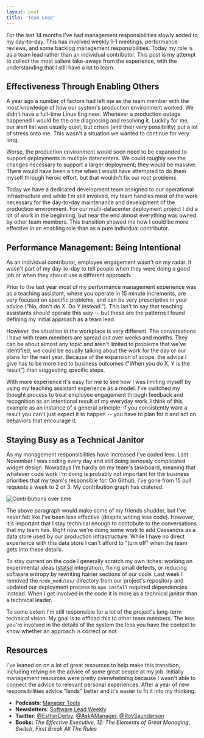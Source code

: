 ```yaml
---
layout: post
title: 'Team Lead'
---
```


For the last 14 months I've had management responsibilities slowly added to my day-to-day.  This has involved weekly 1-1 meetings, performance reviews, and some backlog management responsibilities.  Today my role is as a team lead rather than an individual contributor.  This post is my attempt to collect the most salient take-aways from the experience, with the understanding that I still have a lot to learn.

## Effectiveness Through Enabling Others

A year ago a number of factors had left me as the team member with the most knowledge of how our system's production environment worked.  We didn't have a full-time Linux Engineer.  Whenever a production outage happened I would be the one diagnosing and resolving it.  Luckily for me, our alert list was usually quiet, but crises (and their very possibility) put a lot of stress onto me.  This wasn't a situation we wanted to continue for very long.

Worse, the production environment would soon need to be expanded to support deployments in multiple datacenters.  We could roughly see the changes necessary to support a larger deployment; they would be massive.  There would have been a time when I would have attempted to do them myself through heroic effort, but that wouldn't fix our root problems.

Today we have a dedicated development team assigned to our operational infrastructure and while I'm still involved, my team handles most of the work necessary for the day-to-day maintenance and development of the production environment.  For our multi-datacenter deployment project I did a lot of work in the beginning, but near the end almost everything was owned by other team members.  This transition showed me how I could be more effective in an enabling role than as a pure individual contributor.

## Performance Management: Being Intentional

As an individual contributor, employee engagement wasn't on my radar.  It wasn't part of my day-to-day to tell people when they were doing a good job or when they should use a different approach.

Prior to the last year most of my performance management experience was as a teaching assistant, where you operate in 15 minute increments, are very focused on specific problems, and can be very prescriptive in your advice ("No, don't do X.  Do Y instead.").  This isn't to say that teaching assistants _should_ operate this way -- but these are the patterns I found defining my initial approach as a team lead.

However, the situation in the workplace is very different.  The conversations I have with team members are spread out over weeks and months.  They can be about almost any topic and aren't limited to problems that we've identified; we could be equally talking about the work for the day or our plans for the next year.  Because of the expansion of scope, the advice I give has to be more tied to business outcomes ("When you do X, Y is the result") than suggesting specific steps.

With more experience it's easy for me to see how I was limiting myself by using my teaching assistant experience as a model.  I've switched my thought process to treat employee engagement through feedback and recognition as an intentional result of my everyday work.  I think of this example as an instance of a general principle: if you consistently want a result you can't just expect it to happen -- you have to plan for it and act on behaviors that encourage it.

## Staying Busy as a Technical Janitor

As my management responsibilities have increased I've coded less.  Last November I was coding every day and still doing seriously complicated widget design.  Nowadays I'm hardly on my team's taskboard, meaning that whatever code work I'm doing is probably not important for the business priorities that my team's responsible for.  On Github, I've gone from 15 pull requests a week to 2 or 3.  My contribution graph has cratered.

![Contributions over time](http://static.davehking.com/2013-10-27-contributions-over-time.png)

The above paragraph would make some of my friends shudder, but I've never felt like I've been less effective (despite writing less code).  However, it's important that I stay technical enough to contribute to the conversations that my team has.  Right now we're doing some work to add Cassandra as a data store used by our production infrastructure.  While I have no direct experience with this data store I can't afford to "turn off" when the team gets into these details.

To stay current on the code I generally scratch my own itches: working on experimental ideas ([statsd](https://github.com/etsy/statsd/) integration), fixing small defects, or reducing software entropy by rewriting hairier sections of our code.  Last week I removed the `node_modules/` directory from our project's repository and updated our deployment process to `npm install` required dependencies instead.  When I get involved in the code it is more as a technical janitor than a technical leader.

To some extent I'm still responsible for a lot of the project's long-term technical vision.  My goal is to offload this to other team members.  The less you're involved in the details of the system the less you have the context to know whether an approach is correct or not.

## Resources

I've leaned on on a lot of great resources to help make this transition, including relying on the advice of some great people at my job.  Initially management resources were pretty overwhelming because I wasn't able to connect the advice to relevant personal experiences.  After a year of new responsibilities advice "lands" better and it's easier to fit it into my thinking.

* **Podcasts**: [Manager Tools](http://www.manager-tools.com/)
* **Newsletters**: [Software Lead Weekly](http://softwareleadweekly.com/)
* **Twitter**: [@EstherDerby](https://www.twitter.com/EstherDerby), [@AskAManager](https://www.twitter.com/AskAManager), [@RoySaunderson](https://www.twitter.com/RoySaunderson)
* **Books:** _The Effective Executive_, _12: The Elements of Great Managing_, _Switch_, _First Break All The Rules_

